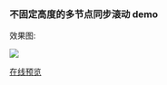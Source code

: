 ### 不固定高度的多节点同步滚动 demo

效果图:

![](./public/scroll.gif)

[在线预览](https://codesandbox.io/s/determined-hertz-f6nixf)
